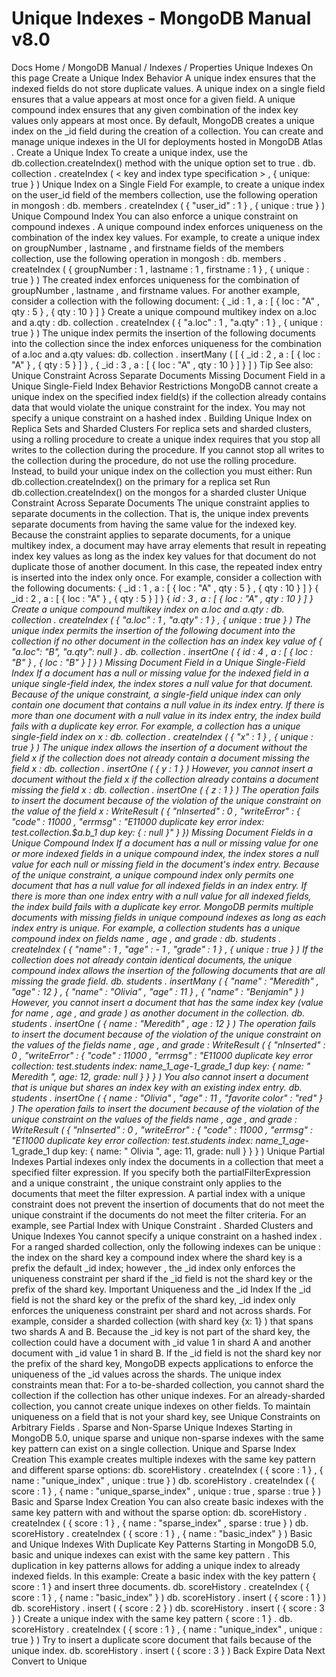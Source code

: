 # Unique Indexes - MongoDB Manual v8.0


Docs Home / MongoDB Manual / Indexes / Properties Unique Indexes On this page Create a Unique Index Behavior A unique index ensures that the indexed fields do not store duplicate
values. A unique index on a single field ensures that a value appears
at most once for a given field. A unique compound index ensures that
any given combination of the index key values only appears at most
once. By default, MongoDB creates a unique index on the _id field during the creation of a collection. You can create and manage unique indexes in the UI for deployments hosted in MongoDB Atlas . Create a Unique Index To create a unique index, use the db.collection.createIndex() method with the unique option set to true . db. collection . createIndex ( < key and index type specification > , { unique: true } ) Unique Index on a Single Field For example, to create a unique index on the user_id field of the members collection, use the following operation in mongosh : db. members . createIndex ( { "user_id" : 1 } , { unique : true } ) Unique Compound Index You can also enforce a unique constraint on compound indexes . A unique compound index enforces uniqueness on the combination of the
index key values. For example, to create a unique index on groupNumber , lastname ,
and firstname fields of the members collection, use the
following operation in mongosh : db. members . createIndex ( { groupNumber : 1 , lastname : 1 , firstname : 1 } , { unique : true } ) The created index enforces uniqueness for the combination of groupNumber , lastname , and firstname values. For another example, consider a collection with the following document: { _id : 1 , a : [ { loc : "A" , qty : 5 } , { qty : 10 } ] } Create a unique compound multikey index
on a.loc and a.qty : db. collection . createIndex ( { "a.loc" : 1 , "a.qty" : 1 } , { unique : true } ) The unique index permits the insertion of the following documents into
the collection since the index enforces uniqueness for the combination of a.loc and a.qty values: db. collection . insertMany ( [ { _id : 2 , a : [ { loc : "A" } , { qty : 5 } ] } , { _id : 3 , a : [ { loc : "A" , qty : 10 } ] } ] ) Tip See also: Unique Constraint Across Separate Documents Missing Document Field in a Unique Single-Field Index Behavior Restrictions MongoDB cannot create a unique index on the
specified index field(s) if the collection already contains data that
would violate the unique constraint for the index. You may not specify a unique constraint on a hashed
index . Building Unique Index on Replica Sets and Sharded Clusters For replica sets and sharded clusters, using a rolling procedure to create a unique index
requires that you stop all writes to the collection during the
procedure. If you cannot stop all writes to the collection during the
procedure, do not use the rolling procedure. Instead, to build your
unique index on the collection you must either: Run db.collection.createIndex() on the primary for a
replica set Run db.collection.createIndex() on the mongos for a sharded cluster Unique Constraint Across Separate Documents The unique constraint applies to separate documents in the collection.
That is, the unique index prevents separate documents from having the
same value for the indexed key. Because the constraint applies to separate documents, for a unique multikey index, a document may have array
elements that result in repeating index key values as long as the index
key values for that document do not duplicate those of another
document. In this case, the repeated index entry is inserted into the
index only once. For example, consider a collection with the following documents: { _id : 1 , a : [ { loc : "A" , qty : 5 } , { qty : 10 } ] } { _id : 2 , a : [ { loc : "A" } , { qty : 5 } ] } { _id : 3 , a : [ { loc : "A" , qty : 10 } ] } Create a unique compound multikey index on a.loc and a.qty : db. collection . createIndex ( { "a.loc" : 1 , "a.qty" : 1 } , { unique : true } ) The unique index permits the insertion of the following document into
the collection if no other document in the collection has an index key
value of { "a.loc": "B", "a.qty": null } . db. collection . insertOne ( { _id : 4 , a : [ { loc : "B" } , { loc : "B" } ] } ) Missing Document Field in a Unique Single-Field Index If a document has a null or missing value for the indexed field in a unique
single-field index, the index stores a null value for that document.
Because of the unique constraint, a single-field unique index can only
contain one document that contains a null value in its index entry. If there is
more than one document with a null value in its index entry, the index
build fails with a duplicate key error. For example, a collection has a unique single-field index on x : db. collection . createIndex ( { "x" : 1 } , { unique : true } ) The unique index allows the insertion of a document without the field x if the collection does not already contain a document missing the
field x : db. collection . insertOne ( { y : 1 } ) However, you cannot insert a document without the field x if the
collection already contains a document missing the field x : db. collection . insertOne ( { z : 1 } ) The operation fails to insert the document because of the violation of
the unique constraint on the value of the field x : WriteResult ( { "nInserted" : 0 , "writeError" : { "code" : 11000 , "errmsg" : "E11000 duplicate key error index: test.collection.$a.b_1 dup key: { : null }" } }) Missing Document Fields in a Unique Compound Index If a document has a null or missing value for one or more indexed
fields in a unique compound index, the index stores a null value for
each null or missing field in the document's index entry. Because of
the unique constraint, a unique compound index only permits one document
that has a null value for all indexed fields in an index entry. If
there is more than one index entry with a null value for all indexed
fields, the index build fails with a duplicate key error. MongoDB
permits multiple documents with missing fields in unique compound
indexes as long as each index entry is unique. For example, a collection students has a unique compound index on fields name , age , and grade : db. students . createIndex ( { "name" : 1 , "age" : - 1 , "grade" : 1 } , { unique : true } ) If the collection does not already contain identical documents, the
unique compound index allows the insertion of the following documents
that are all missing the grade field. db. students . insertMany ( { "name" : "Meredith" , "age" : 12 } , { "name" : "Olivia" , "age" : 11 } , { "name" : "Benjamin" } ) However, you cannot insert a document that has the same index key (value
for name , age , and grade ) as another document in the
collection. db. students . insertOne ( { name : "Meredith" , age : 12 } ) The operation fails to insert the document because of the violation of
the unique constraint on the values of the fields name , age , and grade : WriteResult ( { "nInserted" : 0 , "writeError" : { "code" : 11000 , "errmsg" : "E11000 duplicate key error collection: test.students index: name_1_age_-1_grade_1 dup key: { name: " Meredith ", age: 12, grade: null } } } ) You also cannot insert a document that is unique but shares an index
key with an existing index entry. db. students . insertOne ( { name : "Olivia" , "age" : 11 , "favorite color" : "red" } ) The operation fails to insert the document because of the violation of
the unique constraint on the values of the fields name , age , and grade : WriteResult ( { "nInserted" : 0 , "writeError" : { "code" : 11000 , "errmsg" : "E11000 duplicate key error collection: test.students index: name_1_age_-1_grade_1 dup key: { name: " Olivia ", age: 11, grade: null } } } ) Unique Partial Indexes Partial indexes only index the documents in a collection that meet a
specified filter expression. If you specify both the partialFilterExpression and a unique constraint , the unique constraint only applies to the
documents that meet the filter expression. A partial index with a unique constraint does not prevent the insertion
of documents that do not meet the unique constraint if the documents do
not meet the filter criteria. For an example, see Partial Index with Unique Constraint . Sharded Clusters and Unique Indexes You cannot specify a unique constraint on a hashed index . For a ranged sharded collection, only the following indexes can be unique : the index on the shard key a compound index where the shard key is a prefix the default _id index; however , the _id index only
enforces the uniqueness constraint per shard if the _id field
is not the shard key or the prefix of the shard key. Important Uniqueness and the _id Index If the _id field is not the shard key or the prefix of the
shard key, _id index only enforces the uniqueness constraint
per shard and not across shards. For example, consider a sharded collection (with shard key {x:
1} ) that spans two shards A and B. Because the _id key is
not part of the shard key, the collection could have a document
with _id value 1 in shard A and another document with _id value 1 in shard B. If the _id field is not the shard key nor the prefix of the
shard key, MongoDB expects applications to enforce the uniqueness
of the _id values across the shards. The unique index constraints mean that: For a to-be-sharded collection, you cannot shard the collection if
the collection has other unique indexes. For an already-sharded collection, you cannot create unique indexes
on other fields. To maintain uniqueness on a field that is not your shard key,
see Unique Constraints on Arbitrary Fields . Sparse and Non-Sparse Unique Indexes Starting in MongoDB 5.0, unique sparse and unique non-sparse indexes with the same key pattern can exist on a single collection. Unique and Sparse Index Creation This example creates multiple indexes with the same key pattern and
different sparse options: db. scoreHistory . createIndex ( { score : 1 } , { name : "unique_index" , unique : true } ) db. scoreHistory . createIndex ( { score : 1 } , { name : "unique_sparse_index" , unique : true , sparse : true } ) Basic and Sparse Index Creation You can also create basic indexes with the same key pattern with and
without the sparse option: db. scoreHistory . createIndex ( { score : 1 } , { name : "sparse_index" , sparse : true } ) db. scoreHistory . createIndex ( { score : 1 } , { name : "basic_index" } ) Basic and Unique Indexes With Duplicate Key Patterns Starting in MongoDB 5.0, basic and unique indexes can exist with the
same key pattern . This duplication in key patterns allows for adding a unique index to
already indexed fields. In this example: Create a basic index with the key pattern { score : 1 } and insert
three documents. db. scoreHistory . createIndex ( { score : 1 } , { name : "basic_index" } ) db. scoreHistory . insert ( { score : 1 } ) db. scoreHistory . insert ( { score : 2 } ) db. scoreHistory . insert ( { score : 3 } ) Create a unique index with the same key pattern { score : 1 } . db. scoreHistory . createIndex ( { score : 1 } , { name : "unique_index" , unique : true } ) Try to insert a duplicate score document that fails because of
the unique index. db. scoreHistory . insert ( { score : 3 } ) Back Expire Data Next Convert to Unique
